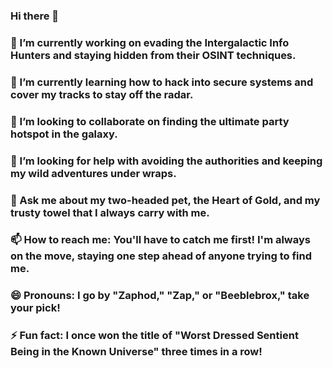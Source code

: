 ### Hi there 👋

### 🔭 I’m currently working on evading the Intergalactic Info Hunters and staying hidden from their OSINT techniques.
### 🌱 I’m currently learning how to hack into secure systems and cover my tracks to stay off the radar.
### 👯 I’m looking to collaborate on finding the ultimate party hotspot in the galaxy.
### 🤔 I’m looking for help with avoiding the authorities and keeping my wild adventures under wraps.
### 💬 Ask me about my two-headed pet, the Heart of Gold, and my trusty towel that I always carry with me.
### 📫 How to reach me: You'll have to catch me first! I'm always on the move, staying one step ahead of anyone trying to find me.
### 😄 Pronouns: I go by "Zaphod," "Zap," or "Beeblebrox," take your pick!
### ⚡ Fun fact: I once won the title of "Worst Dressed Sentient Being in the Known Universe" three times in a row!
